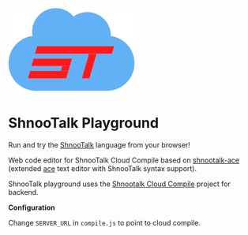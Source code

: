 ![](icons/cloud-compile.png)

# ShnooTalk Playground

Run and try the [ShnooTalk](https://github.com/RainingComputers/ShnooTalk) language from your browser!

Web code editor for ShnooTalk Cloud Compile based on [shnootalk-ace](https://github.com/RainingComputers/shnootalk-ace/pulse)
(extended [ace](https://github.com/ajaxorg/ace) text editor with ShnooTalk syntax support).

ShnooTalk playground uses the [Shnootalk Cloud Compile](https://github.com/RainingComputers/shnootalk-cloud-compile/) project for backend.

**Configuration**

Change `SERVER_URL` in `compile.js` to point to cloud compile.
